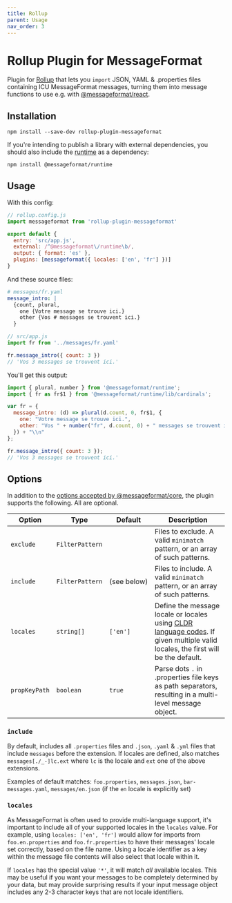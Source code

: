 ```yaml
---
title: Rollup
parent: Usage
nav_order: 3
---
```


# Rollup Plugin for MessageFormat

Plugin for [Rollup] that lets you `import` JSON, YAML & .properties files containing ICU MessageFormat messages, turning them into message functions to use e.g. with [@messageformat/react].

## Installation

```
npm install --save-dev rollup-plugin-messageformat
```

If you're intending to publish a library with external dependencies, you should also include the [runtime] as a dependency:

```
npm install @messageformat/runtime
```

## Usage

With this config:

<!-- prettier-ignore -->
```js
// rollup.config.js
import messageformat from 'rollup-plugin-messageformat'

export default {
  entry: 'src/app.js',
  external: /^@messageformat\/runtime\b/,
  output: { format: 'es' },
  plugins: [messageformat({ locales: ['en', 'fr'] })]
}
```

And these source files:

```yaml
# messages/fr.yaml
message_intro: |
  {count, plural,
    one {Votre message se trouve ici.}
    other {Vos # messages se trouvent ici.}
  }
```

<!-- prettier-ignore -->
```js
// src/app.js
import fr from '../messages/fr.yaml'

fr.message_intro({ count: 3 })
// 'Vos 3 messages se trouvent ici.'
```

You'll get this output:

<!-- prettier-ignore -->
```js
import { plural, number } from '@messageformat/runtime';
import { fr as fr$1 } from '@messageformat/runtime/lib/cardinals';

var fr = {
  message_intro: (d) => plural(d.count, 0, fr$1, {
    one: "Votre message se trouve ici.",
    other: "Vos " + number("fr", d.count, 0) + " messages se trouvent ici."
  }) + "\\n"
};

fr.message_intro({ count: 3 });
// 'Vos 3 messages se trouvent ici.'
```

## Options

In addition to the [options accepted by @messageformat/core][options], the plugin supports the following. All are optional.

| Option        | Type            | Default          | Description                                                                                                                       |
| ------------- | --------------- | ---------------- | --------------------------------------------------------------------------------------------------------------------------------- |
| `exclude`     | `FilterPattern` |                  | Files to exclude. A valid `minimatch` pattern, or an array of such patterns.                                                      |
| `include`     | `FilterPattern` | (see&nbsp;below) | Files to include. A valid `minimatch` pattern, or an array of such patterns.                                                      |
| `locales`     | `string[]`      | `['en']`         | Define the message locale or locales using [CLDR language codes]. If given multiple valid locales, the first will be the default. |
| `propKeyPath` | `boolean`       | `true`           | Parse dots `.` in .properties file keys as path separators, resulting in a multi-level message object.                            |

### `include`

By default, includes all `.properties` files and `.json`, `.yaml` & `.yml` files that include `messages` before the extension.
If locales are defined, also matches `messages[./_-]lc.ext` where `lc` is the locale and `ext` one of the above extensions.

Examples of default matches: `foo.properties`, `messages.json`, `bar-messages.yaml`, `messages/en.json` (if the `en` locale is explicitly set)

### `locales`

As MessageFormat is often used to provide multi-language support, it's important to include all of your supported locales in the `locales` value.
For example, using `locales: ['en', 'fr']` would allow for imports from `foo.en.properties` and `foo.fr.properties` to have their messages' locale set correctly, based on the file name.
Using a locale identifier as a key within the message file contents will also select that locale within it.

If `locales` has the special value `'*'`, it will match _all_ available locales.
This may be useful if you want your messages to be completely determined by your data, but may provide surprising results if your input message object includes any 2-3 character keys that are not locale identifiers.

[rollup]: https://rollupjs.org/
[runtime]: https://messageformat.github.io/messageformat/api/runtime/
[@messageformat/react]: https://messageformat.github.io/messageformat/react/
[options]: https://messageformat.github.io/messageformat/api/core.messageformatoptions/
[cldr language codes]: http://www.unicode.org/cldr/charts/latest/supplemental/language_territory_information.html
